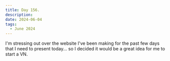 ```yaml
---
title: Day 156.
description: 
date: 2024-06-04
tags: 
  - June 2024
---
```


I'm stressing out over the website I've been making for the past few days that I need to present today... so I decided it would be a great idea for me to start a VN.

